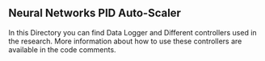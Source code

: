 ## Neural Networks PID Auto-Scaler
In this Directory you can find Data Logger and Different controllers used in the research.
More information about how to use these controllers are available in the code comments. 
